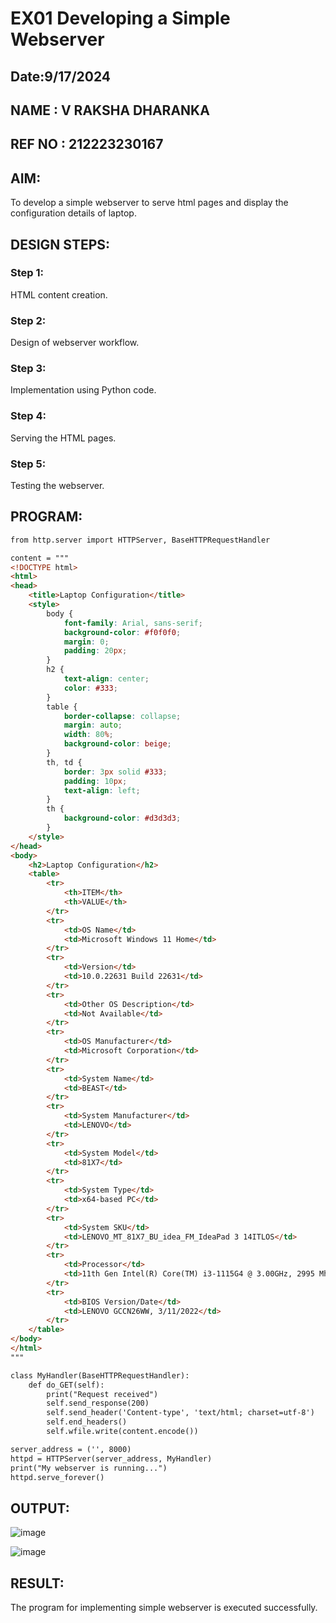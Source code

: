 # EX01 Developing a Simple Webserver
## Date:9/17/2024
## NAME   : V RAKSHA DHARANKA
## REF NO : 212223230167

## AIM:
To develop a simple webserver to serve html pages and display the configuration details of laptop.

## DESIGN STEPS:
### Step 1: 
HTML content creation.

### Step 2:
Design of webserver workflow.

### Step 3:
Implementation using Python code.

### Step 4:
Serving the HTML pages.

### Step 5:
Testing the webserver.

## PROGRAM:
```html
from http.server import HTTPServer, BaseHTTPRequestHandler

content = """
<!DOCTYPE html>
<html>
<head>
    <title>Laptop Configuration</title>
    <style>
        body {
            font-family: Arial, sans-serif;
            background-color: #f0f0f0;
            margin: 0;
            padding: 20px;
        }
        h2 {
            text-align: center;
            color: #333;
        }
        table {
            border-collapse: collapse;
            margin: auto;
            width: 80%;
            background-color: beige;
        }
        th, td {
            border: 3px solid #333;
            padding: 10px;
            text-align: left;
        }
        th {
            background-color: #d3d3d3;
        }
    </style>
</head>
<body>
    <h2>Laptop Configuration</h2>
    <table>
        <tr>
            <th>ITEM</th>
            <th>VALUE</th>
        </tr>
        <tr>
            <td>OS Name</td>
            <td>Microsoft Windows 11 Home</td>
        </tr>
        <tr>
            <td>Version</td>
            <td>10.0.22631 Build 22631</td>
        </tr>
        <tr>
            <td>Other OS Description</td>
            <td>Not Available</td>
        </tr>
        <tr>
            <td>OS Manufacturer</td>
            <td>Microsoft Corporation</td>
        </tr>
        <tr>
            <td>System Name</td>
            <td>BEAST</td>
        </tr>
        <tr>
            <td>System Manufacturer</td>
            <td>LENOVO</td>
        </tr>
        <tr>
            <td>System Model</td>
            <td>81X7</td>
        </tr>
        <tr>
            <td>System Type</td>
            <td>x64-based PC</td>
        </tr>
        <tr>
            <td>System SKU</td>
            <td>LENOVO_MT_81X7_BU_idea_FM_IdeaPad 3 14ITLOS</td>
        </tr>
        <tr>
            <td>Processor</td>
            <td>11th Gen Intel(R) Core(TM) i3-1115G4 @ 3.00GHz, 2995 Mhz, 2 CoA</td>
        </tr>
        <tr>
            <td>BIOS Version/Date</td>
            <td>LENOVO GCCN26WW, 3/11/2022</td>
        </tr>
    </table>
</body>
</html>
"""

class MyHandler(BaseHTTPRequestHandler):
    def do_GET(self):
        print("Request received")
        self.send_response(200)
        self.send_header('Content-type', 'text/html; charset=utf-8')
        self.end_headers()
        self.wfile.write(content.encode())

server_address = ('', 8000)
httpd = HTTPServer(server_address, MyHandler)
print("My webserver is running...")
httpd.serve_forever()


```
## OUTPUT:
![image](https://github.com/user-attachments/assets/248b36e4-80aa-4a29-a376-2150b06453d4)





![image](https://github.com/user-attachments/assets/ca539201-6ea4-4ef4-a0b0-0fde1a0d03d4)


## RESULT:
The program for implementing simple webserver is executed successfully.

